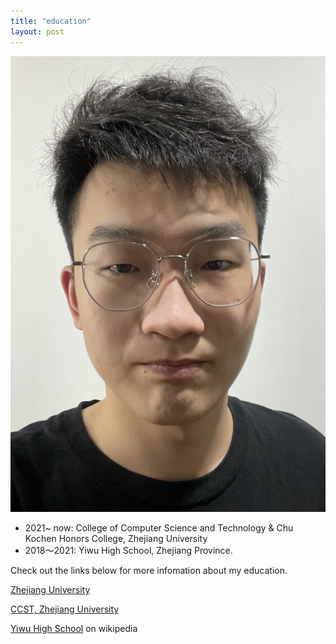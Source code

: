 ```yaml
---
title: "education"
layout: post
---
```

![avater](https://github.com/chkhu/image/blob/main/IMG_7760.jpg?raw=true)
- 2021~ now: College of Computer Science and Technology & Chu Kochen Honors College, Zhejiang University
- 2018～2021: Yiwu High School, Zhejiang Province.

Check out the links below for more infomation about my education.



 [Zhejiang University][zju]
 
 [CCST, Zhejiang University][ccst]
 
 [Yiwu High School][ywhs] on wikipedia


[ywhs]: https://zh.wikipedia.org/wiki/%E6%B5%99%E6%B1%9F%E7%9C%81%E4%B9%89%E4%B9%8C%E4%B8%AD%E5%AD%A6
[zju]: https://www.zju.edu.cn/english/
[ccst]: http://www.en.cs.zju.edu.cn/
